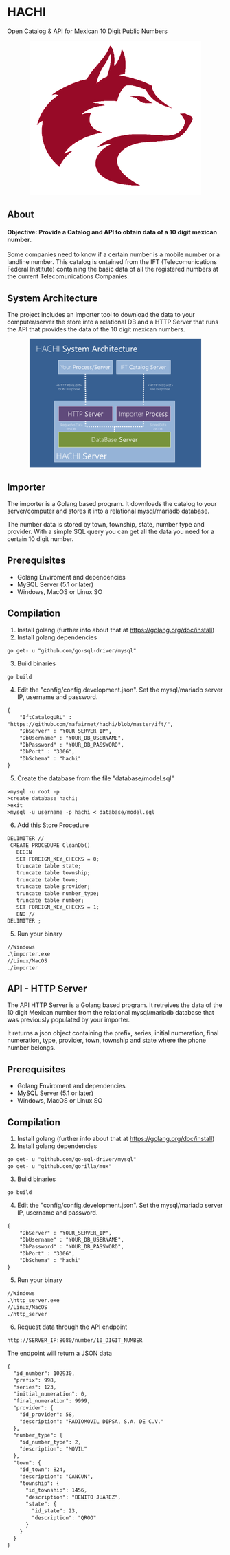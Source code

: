 HACHI
===================
Open Catalog & API for Mexican 10 Digit Public Numbers

<p align="center">
  <img width="400px" src="https://raw.githubusercontent.com/mafairnet/hachi/master/resources/hachi_logo.png">
</p>

<!---
![Hachi](https://raw.githubusercontent.com/mafairnet/hachi/master/resources/hachi_logo.png)
-->

About
-----------
#### Objective: Provide a Catalog and API to obtain data of a 10 digit mexican number.

Some companies need to know if a certain number is a mobile number or a landline number. This catalog is ontained from the IFT (Telecomunications Federal Institute) containing the basic data of all the registered numbers at the current Telecomunications Companies. 

System Architecture
-----------
The project includes an importer tool to download the data to your computer/server the store into a relational DB and a HTTP Server that runs the API that provides the data of the 10 digit mexican numbers.

<p align="center">
  <img width="400px" src="https://raw.githubusercontent.com/mafairnet/hachi/master/resources/system_architecture.png">
</p>

Importer
-----------
<!---
![Importer](http://www.maf.mx/astricon/2017/images/spectrogram_peaks.png)
-->

The importer is a Golang based program. It downloads the catalog to your server/computer and stores it into a relational mysql/mariadb database.

The number data is stored by town, township, state, number type and provider. With a simple SQL query you can get all the data you need for a certain 10 digit number.

Prerequisites
-----------
- Golang Enviroment and dependencies
- MySQL Server (5.1 or later)
- Windows, MacOS or Linux SO

Compilation
-----------
1. Install golang (further info about that at https://golang.org/doc/install)
2. Install golang dependencies
```
go get- u "github.com/go-sql-driver/mysql"
```
3. Build binaries
```
go build
```
4. Edit the "config/config.development.json". Set the mysql/mariadb server IP, username and password.
```
{
    "IftCatalogURL" : "https://github.com/mafairnet/hachi/blob/master/ift/",
    "DbServer" : "YOUR_SERVER_IP",
    "DbUsername" : "YOUR_DB_USERNAME",
    "DbPassword" : "YOUR_DB_PASSWORD",
    "DbPort" : "3306",
    "DbSchema" : "hachi"
}
```
5. Create the database from the file "database/model.sql"
```
>mysql -u root -p 
>create database hachi;
>exit
>mysql -u username -p hachi < database/model.sql
```
6. Add this Store Procedure
```
DELIMITER //
 CREATE PROCEDURE CleanDb()
   BEGIN
   SET FOREIGN_KEY_CHECKS = 0;
   truncate table state;
   truncate table township;
   truncate table town;
   truncate table provider;
   truncate table number_type;
   truncate table number;
   SET FOREIGN_KEY_CHECKS = 1;
   END //
DELIMITER ;
```
5. Run your binary
```
//Windows
.\importer.exe
//Linux/MacOS
./importer
```

API - HTTP Server
-----------
<!---
![Importer](http://www.maf.mx/astricon/2017/images/spectrogram_peaks.png)
-->

The API HTTP Server is a Golang based program. It retreives the data of the 10 digit Mexican number from the relational mysql/mariadb database that was previously populated by your importer.

It returns a json object containing the prefix, series, initial numeration, final numeration, type, provider, town, township and state where the phone number belongs.

Prerequisites
-----------
- Golang Enviroment and dependencies
- MySQL Server (5.1 or later)
- Windows, MacOS or Linux SO

Compilation
-----------
1. Install golang (further info about that at https://golang.org/doc/install)
2. Install golang dependencies
```
go get- u "github.com/go-sql-driver/mysql"
go get- u "github.com/gorilla/mux"
```
3. Build binaries
```
go build
```
4. Edit the "config/config.development.json". Set the mysql/mariadb server IP, username and password.
```
{
    "DbServer" : "YOUR_SERVER_IP",
    "DbUsername" : "YOUR_DB_USERNAME",
    "DbPassword" : "YOUR_DB_PASSWORD",
    "DbPort" : "3306",
    "DbSchema" : "hachi"
}
```
5. Run your binary
```
//Windows
.\http_server.exe
//Linux/MacOS
./http_server
```
6. Request data through the API endpoint
```
http://SERVER_IP:8080/number/10_DIGIT_NUMBER
``` 
The endpoint will return a JSON data
```
{
  "id_number": 102930,
  "prefix": 998,
  "series": 123,
  "initial_numeration": 0,
  "final_numeration": 9999,
  "provider": {
    "id_provider": 58,
    "description": "RADIOMOVIL DIPSA, S.A. DE C.V."
  },
  "number_type": {
    "id_number_type": 2,
    "description": "MOVIL"
  },
  "town": {
    "id_town": 824,
    "description": "CANCUN",
    "township": {
      "id_township": 1456,
      "description": "BENITO JUAREZ",
      "state": {
        "id_state": 23,
        "description": "QROO"
      }
    }
  }
}
```